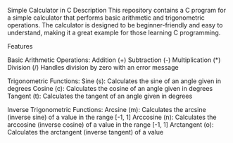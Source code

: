 Simple Calculator in C
Description
This repository contains a C program for a simple calculator that performs basic arithmetic and trigonometric operations. 
The calculator is designed to be beginner-friendly and easy to understand, making it a great example for those learning C programming.

Features

Basic Arithmetic Operations:
Addition (+)
Subtraction (-)
Multiplication (*)
Division (/)
Handles division by zero with an error message

Trigonometric Functions:
Sine (s): Calculates the sine of an angle given in degrees
Cosine (c): Calculates the cosine of an angle given in degrees
Tangent (t): Calculates the tangent of an angle given in degrees

Inverse Trigonometric Functions:
Arcsine (m): Calculates the arcsine (inverse sine) of a value in the range [-1, 1]
Arccosine (n): Calculates the arccosine (inverse cosine) of a value in the range [-1, 1]
Arctangent (o): Calculates the arctangent (inverse tangent) of a value
